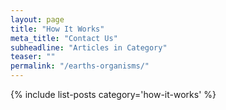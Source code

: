 ```yaml
---
layout: page
title: "How It Works"
meta_title: "Contact Us"
subheadline: "Articles in Category"
teaser: ""
permalink: "/earths-organisms/"
---
```

{% include list-posts category='how-it-works' %}
